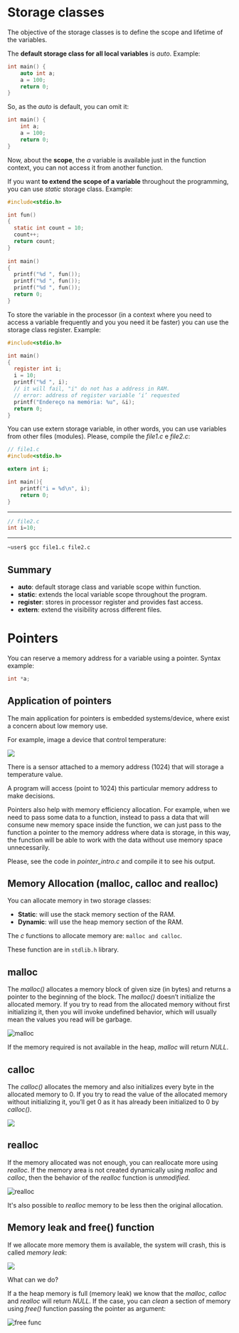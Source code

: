# Storage classes

The objective of the storage classes is to define the scope and lifetime of the variables.

The **default storage class for all local variables** is *auto*. Example:

```c 
int main() {
    auto int a;
    a = 100;
    return 0;
}
```

So, as the *auto* is default, you can omit it:

```c 
int main() {
    int a;
    a = 100;
    return 0;
}
```

Now, about the **scope**, the *a* variable is available just in the function context, you can not access it from another function.

If you want **to extend the scope of a variable** throughout the programming, you can use *static* storage class. Example:

```c 
#include<stdio.h>

int fun()
{
  static int count = 10;
  count++;
  return count;
}
  
int main()
{
  printf("%d ", fun());
  printf("%d ", fun());
  printf("%d ", fun());
  return 0;
}
```

To store the variable in the processor (in a context where you need to access a variable frequently and you you need it be faster) you can use the storage class register. Example:

```c 
#include<stdio.h>

int main()
{
  register int i;
  i = 10; 
  printf("%d ", i);
  // it will fail, "i" do not has a address in RAM.
  // error: address of register variable ‘i’ requested
  printf("Endereço na memória: %u", &i); 
  return 0;
}
```

You can use extern storage variable, in other words, you can use variables from other files (modules). Please, compile the *file1.c* e *file2.c*:

```c 
// file1.c
#include<stdio.h>

extern int i;

int main(){
    printf("i = %d\n", i);
    return 0;
}
```

-------------------

```c 
// file2.c
int i=10;
```

------------------------
```bash
~user$ gcc file1.c file2.c
```

## Summary

- **auto**: default storage class and variable scope within function.
- **static**: extends the local variable scope throughout the program.
- **register**: stores  in processor register and provides fast access.
- **extern**: extend the visibility across different files.  

# Pointers

You can reserve a memory address for a variable using a pointer. Syntax example:

```c
int *a; 
```

## Application of pointers

The main application for pointers is embedded systems/device, where exist a concern about low memory use.

For example, image a device that control temperature:

![](imgs/temperature_sensor.png)

There is a sensor attached to a memory address (1024) that will storage a temperature value. 

A program will access (point to 1024) this particular memory address to make decisions.

Pointers also help with memory efficiency allocation. For example, when we need to pass some data to a function, instead to pass a data that will consume new memory space inside the function, we can just pass to the function a pointer to the memory address where data is storage, in this way, the function will be able to work with the data without use memory space unnecessarily.

Please, see the code in *pointer_intro.c* and compile it to see his output.

## Memory Allocation (malloc, calloc and realloc)

You can allocate memory in two storage classes:

- **Static**: will use the stack memory section of the RAM.
- **Dynamic**: will use the heap memory section of the RAM.

The *c* functions to allocate memory are: ```malloc and calloc```.

These function are in ```stdlib.h``` library.

## malloc

The *malloc()* allocates a memory block of given size (in bytes) and returns a pointer to the beginning of the block. The *malloc()* doesn’t initialize the allocated memory. If you try to read from the allocated memory without first initializing it, then you will invoke undefined behavior, which will usually mean the values you read will be garbage.

![malloc](imgs/malloc.png)

If the memory required is not available in the heap, *malloc* will return *NULL*.

## calloc

The *calloc()* allocates the memory and also initializes every byte in the allocated memory to 0. If you try to read the value of the allocated memory without initializing it, you’ll get 0 as it has already been initialized to 0 by *calloc()*.

![](imgs/calloc.png)

## realloc

If the memory allocated was not enough, you can reallocate more using *realloc*. If the memory area is not created dynamically using *malloc* and *calloc*, then the behavior of the *realloc* function is *unmodified*.

![realloc](https://media.giphy.com/media/ScR2ZAJyQltMZFy8bx/giphy.gif)

It's also possible to *realloc* memory to be less then the original allocation.

## Memory leak and free() function

If we allocate more memory them is available, the system will crash, this is called *memory leak*:


![](imgs/memory_leak.png)

What can we do?

If a the heap memory is full (memory leak) we know that the *malloc*, *calloc* and *realloc* will return *NULL*.
If the case, you can *clean* a section of memory using *free()* function passing the pointer as argument:

![free func](https://media.giphy.com/media/MC3kCsJY1plSZLUaiA/giphy.gif)



